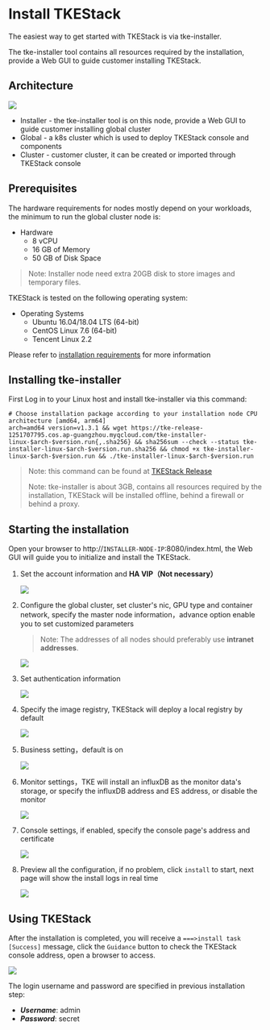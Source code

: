 # Install TKEStack

The easiest way to get started with TKEStack is via tke-installer.

The tke-installer tool contains all resources required by the installation, provide a Web GUI to guide customer installing TKEStack.

## Architecture

![](../../images/TKEStackHighLevelArchitecture@2x.png)

* Installer -  the tke-installer tool is on this node, provide a Web GUI to guide customer installing global cluster
* Global -  a k8s cluster which is used to deploy TKEStack console and components
* Cluster -  customer cluster, it can be created or imported through TKEStack console

## Prerequisites

The hardware requirements for nodes mostly depend on your workloads, the minimum to run the global cluster node is:

* Hardware
  * 8 vCPU
  * 16 GB of Memory
  * 50 GB of Disk Space

> Note: Installer node need extra 20GB disk to store images and temporary files.

TKEStack is tested on the following operating system:

* Operating Systems
  * Ubuntu 16.04/18.04  LTS (64-bit)
  * CentOS Linux 7.6 (64-bit)
  * Tencent Linux 2.2 

Please refer to [ installation requirements](docs/guide/zh-CN/installation/installation-requirement.md) for more information


## Installing tke-installer

First Log in to your Linux host and install tke-installer via this command:

    # Choose installation package according to your installation node CPU architecture [amd64, arm64]
    arch=amd64 version=v1.3.1 && wget https://tke-release-1251707795.cos.ap-guangzhou.myqcloud.com/tke-installer-linux-$arch-$version.run{,.sha256} && sha256sum --check --status tke-installer-linux-$arch-$version.run.sha256 && chmod +x tke-installer-linux-$arch-$version.run && ./tke-installer-linux-$arch-$version.run

> Note: this command can be found at [TKEStack Release](https://github.com/tkestack/tke/releases)
>
> Note: tke-installer is about 3GB, contains all resources required by the installation, TKEStack will be installed offline, behind a firewall or behind a proxy.


## Starting the installation

Open your browser to http://`INSTALLER-NODE-IP`:8080/index.html, the Web GUI will guide you to initialize and install the TKEStack.

1. Set the account information and **HA VIP（Not necessary）**
  
   ![](../../images/step-1.png)
  
2. Configure the global cluster, set cluster's nic, GPU type and container network, specify the master node information，advance option enable you to set customized parameters

   > Note: The addresses of all nodes should preferably use **intranet addresses**.

   ![](../../images/step-2.png)

3. Set authentication information

   ![](../../images/step-3.png)

4. Specify the image registry, TKEStack will deploy a local registry by default

   ![](../../images/step-4.png)

5. Business setting，default is on

   ![](../../images/step-5.png)

6. Monitor settings，TKE will install an influxDB as the monitor data's storage, or specify the influxDB address and ES address, or disable the monitor

   ![](../../images/step-6.png)

7. Console settings, if enabled, specify the console page's address and certificate

   ![](../../images/step-7.png)

8. Preview all the configuration, if no problem, click `install` to start, next page will show the install logs in real time

   ![](../../images/step-8.png)


## Using TKEStack

After the installation is completed, you will receive a `===>install task [Success]` message, click the `Guidance` button to check the TKEStack console address, open a browser to access.

   ![](../../images/step-9.png)

The login username and password are specified in previous installation step:

  * ***Username***: admin
  * ***Password***: secret
